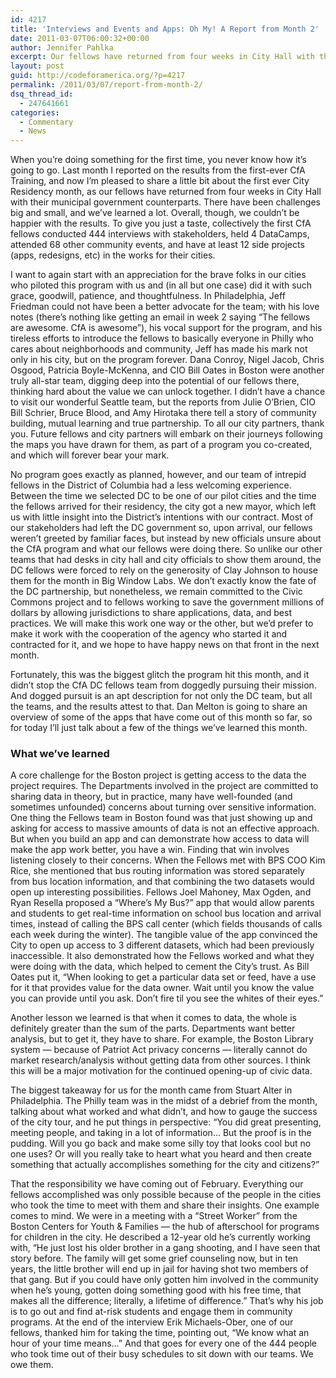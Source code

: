 ```yaml
---
id: 4217
title: 'Interviews and Events and Apps: Oh My! A Report from Month 2'
date: 2011-03-07T06:00:32+00:00
author: Jennifer Pahlka
excerpt: Our fellows have returned from four weeks in City Hall with their municipal government counterparts, and I’m pleased to share a little bit about the first ever City Residency month. There have been challenges big and small, and we’ve learned a lot. Overall, though, we couldn’t be happier with the results. To give you just a taste, the first fellows conducted 444 interviews, held 4 DataCamps, attended 68 other community events, and have at least 12 side projects in the works for their cities.
layout: post
guid: http://codeforamerica.org/?p=4217
permalink: /2011/03/07/report-from-month-2/
dsq_thread_id:
  - 247641661
categories:
  - Commentary
  - News
---
```

<div style="float: right;">
  <a href="http://codeforamerica.org/wp-content/uploads/2011/03/bostonmap.png"><img class="size-medium wp-image-4218 alignright" title="bostonmap" src="http://codeforamerica.org/wp-content/uploads/2011/03/bostonmap-300x154.png" alt="" /></a>
</div>

When you’re doing something for the first time, you never know how it’s going to go. Last month I reported on the results from the first-ever CfA Training, and now I’m pleased to share a little bit about the first ever City Residency month, as our fellows have returned from four weeks in City Hall with their municipal government counterparts. There have been challenges big and small, and we’ve learned a lot. Overall, though, we couldn’t be happier with the results. To give you just a taste, collectively the first CfA fellows conducted 444 interviews with stakeholders, held 4 DataCamps, attended 68 other community events, and have at least 12 side projects (apps, redesigns, etc) in the works for their cities.

I want to again start with an appreciation for the brave folks in our cities who piloted this program with us and (in all but one case) did it with such grace, goodwill, patience, and thoughtfulness. In Philadelphia, Jeff Friedman could not have been a better advocate for the team; with his love notes (there’s nothing like getting an email in week 2 saying “The fellows are awesome. CfA is awesome”), his vocal support for the program, and his tireless efforts to introduce the fellows to basically everyone in Philly who cares about neighborhoods and community, Jeff has made his mark not only in his city, but on the program forever. Dana Conroy, Nigel Jacob, Chris Osgood, Patricia Boyle-McKenna, and CIO Bill Oates in Boston were another truly all-star team, digging deep into the potential of our fellows there, thinking hard about the value we can unlock together. I didn’t have a chance to visit our wonderful Seattle team, but the reports from Julie O’Brien, CIO Bill Schrier, Bruce Blood, and Amy Hirotaka there tell a story of community building, mutual learning and true partnership. To all our city partners, thank you. Future fellows and city partners will embark on their journeys following the maps you have drawn for them, as part of a program you co-created, and which will forever bear your mark.

No program goes exactly as planned, however, and our team of intrepid fellows in the District of Columbia had a less welcoming experience. Between the time we selected DC to be one of our pilot cities and the time the fellows arrived for their residency, the city got a new mayor, which left us with little insight into the District&#8217;s intentions with our contract. Most of our stakeholders had left the DC government so, upon arrival, our fellows weren&#8217;t greeted by familiar faces, but instead by new officials unsure about the CfA program and what our fellows were doing there. So unlike our other teams that had desks in city hall and city officials to show them around, the DC fellows were forced to rely on the generosity of Clay Johnson to house them for the month in Big Window Labs. We don’t exactly know the fate of the DC partnership, but nonetheless, we remain committed to the Civic Commons project and to fellows working to save the government millions of dollars by allowing jurisdictions to share applications, data, and best practices. We will make this work one way or the other, but we’d prefer to make it work with the cooperation of the agency who started it and contracted for it, and we hope to have happy news on that front in the next month.

Fortunately, this was the biggest glitch the program hit this month, and it didn’t stop the CfA DC fellows team from doggedly pursuing their mission. And dogged pursuit is an apt description for not only the DC team, but all the teams, and the results attest to that. Dan Melton is going to share an overview of some of the apps that have come out of this month so far, so for today I’ll just talk about a few of the things we’ve learned this month.

### What we’ve learned

A core challenge for the Boston project is getting access to the data the project requires. The Departments involved in the project are committed to sharing data in theory, but in practice, many have well-founded (and sometimes unfounded) concerns about turning over sensitive information. One thing the Fellows team in Boston found was that just showing up and asking for access to massive amounts of data is not an effective approach. But when you build an app and can demonstrate how access to data will make the app work better, you have a win. Finding that win involves listening closely to their concerns. When the Fellows met with BPS COO Kim Rice, she mentioned that bus routing information was stored separately from bus location information, and that combining the two datasets would open up interesting possibilities. Fellows Joel Mahoney, Max Ogden, and Ryan Resella proposed a &#8220;Where&#8217;s My Bus?&#8221; app that would allow parents and students to get real-time information on school bus location and arrival times, instead of calling the BPS call center (which fields thousands of calls each week during the winter). The tangible value of the app convinced the City to open up access to 3 different datasets, which had been previously inaccessible. It also demonstrated how the Fellows worked and what they were doing with the data, which helped to cement the City&#8217;s trust. As Bill Oates put it, “When looking to get a particular data set or feed, have a use for it that provides value for the data owner. Wait until you know the value you can provide until you ask. Don&#8217;t fire til you see the whites of their eyes.&#8221;

Another lesson we learned is that when it comes to data, the whole is definitely greater than the sum of the parts. Departments want better analysis, but to get it, they have to share. For example, the Boston Library system &#8212; because of Patriot Act privacy concerns &#8212; literally cannot do market research/analysis without getting data from other sources. I think this will be a major motivation for the continued opening-up of civic data.

The biggest takeaway for us for the month came from Stuart Alter in Philadelphia. The Philly team was in the midst of a debrief from the month, talking about what worked and what didn’t, and how to gauge the success of the city tour, and he put things in perspective: “You did great presenting, meeting people, and taking in a lot of information&#8230; But the proof is in the pudding. Will you go back and make some silly toy that looks cool but no one uses? Or will you really take to heart what you heard and then create something that actually accomplishes something for the city and citizens?”

That the responsibility we have coming out of February. Everything our fellows accomplished was only possible because of the people in the cities who took the time to meet with them and share their insights. One example comes to mind. We were in a meeting with a “Street Worker” from the Boston Centers for Youth &#038; Families &#8212; the hub of afterschool for programs for children in the city. He described a 12-year old he’s currently working with, “He just lost his older brother in a gang shooting, and I have seen that story before. The family will get some grief counseling now, but in ten years, the little brother will end up in jail for having shot two members of that gang. But if you could have only gotten him involved in the community when he’s young, gotten doing something good with his free time, that makes all the difference; literally, a lifetime of difference.” That’s why his job is to go out and find at-risk students and engage them in community programs. At the end of the interview Erik Michaels-Ober, one of our fellows, thanked him for taking the time, pointing out, “We know what an hour of your time means&#8230;” And that goes for every one of the 444 people who took time out of their busy schedules to sit down with our teams. We owe them.